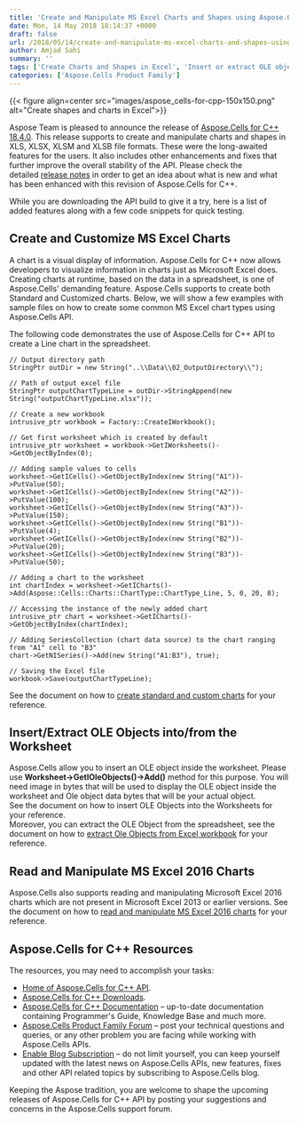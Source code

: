 ```yaml
---
title: 'Create and Manipulate MS Excel Charts and Shapes using Aspose.Cells for C++ 18.4'
date: Mon, 14 May 2018 18:14:37 +0000
draft: false
url: /2018/05/14/create-and-manipulate-ms-excel-charts-and-shapes-using-aspose.cells-for-c-18.4/
author: Amjad Sahi
summary: ''
tags: ['Create Charts and Shapes in Excel', 'Insert or extract OLE objects in Excel', 'Manipulate charts and shapes in Excel']
categories: ['Aspose.Cells Product Family']
---
```




{{< figure align=center src="images/aspose_cells-for-cpp-150x150.png" alt="Create shapes and charts in Excel">}}


Aspose Team is pleased to announce the release of [Aspose.Cells for C++ 18.4.0][1]. This release supports to create and manipulate charts and shapes in XLS, XLSX, XLSM and XLSB file formats. These were the long-awaited features for the users. It also includes other enhancements and fixes that further improve the overall stability of the API. Please check the detailed [release notes][2] in order to get an idea about what is new and what has been enhanced with this revision of Aspose.Cells for C++.

While you are downloading the API build to give it a try, here is a list of added features along with a few code snippets for quick testing.

## Create and Customize MS Excel Charts

A chart is a visual display of information. Aspose.Cells for C++ now allows developers to visualize information in charts just as Microsoft Excel does. Creating charts at runtime, based on the data in a spreadsheet, is one of Aspose.Cells' demanding feature. Aspose.Cells supports to create both Standard and Customized charts. Below, we will show a few examples with sample files on how to create some common MS Excel chart types using Aspose.Cells API.

The following code demonstrates the use of Aspose.Cells for C++ API to create a Line chart in the spreadsheet.

```
// Output directory path
StringPtr outDir = new String("..\\Data\\02_OutputDirectory\\");
 
// Path of output excel file
StringPtr outputChartTypeLine = outDir->StringAppend(new String("outputChartTypeLine.xlsx"));
 
// Create a new workbook
intrusive_ptr workbook = Factory::CreateIWorkbook();
 
// Get first worksheet which is created by default
intrusive_ptr worksheet = workbook->GetIWorksheets()->GetObjectByIndex(0);
 
// Adding sample values to cells
worksheet->GetICells()->GetObjectByIndex(new String("A1"))->PutValue(50);
worksheet->GetICells()->GetObjectByIndex(new String("A2"))->PutValue(100);
worksheet->GetICells()->GetObjectByIndex(new String("A3"))->PutValue(150);
worksheet->GetICells()->GetObjectByIndex(new String("B1"))->PutValue(4);
worksheet->GetICells()->GetObjectByIndex(new String("B2"))->PutValue(20);
worksheet->GetICells()->GetObjectByIndex(new String("B3"))->PutValue(50);
 
// Adding a chart to the worksheet
int chartIndex = worksheet->GetICharts()->Add(Aspose::Cells::Charts::ChartType::ChartType_Line, 5, 0, 20, 8);
 
// Accessing the instance of the newly added chart
intrusive_ptr chart = worksheet->GetICharts()->GetObjectByIndex(chartIndex);
 
// Adding SeriesCollection (chart data source) to the chart ranging from "A1" cell to "B3"
chart->GetNISeries()->Add(new String("A1:B3"), true);
 
// Saving the Excel file
workbook->Save(outputChartTypeLine);
```

See the document on how to [create standard and custom charts][3] for your reference.

## Insert/Extract OLE Objects into/from the Worksheet

Aspose.Cells allow you to insert an OLE object inside the worksheet. Please use **Worksheet->GetIOleObjects()->Add()** method for this purpose. You will need image in bytes that will be used to display the OLE object inside the worksheet and Ole object data bytes that will be your actual object.  
See the document on how to insert OLE Objects into the Worksheets for your reference.  
Moreover, you can extract the OLE Object from the spreadsheet, see the document on how to [extract Ole Objects from Excel workbook][4] for your reference.

## Read and Manipulate MS Excel 2016 Charts

Aspose.Cells also supports reading and manipulating Microsoft Excel 2016 charts which are not present in Microsoft Excel 2013 or earlier versions. See the document on how to [read and manipulate MS Excel 2016 charts][5] for your reference.

## Aspose.Cells for C++ Resources

The resources, you may need to accomplish your tasks:

*   [Home of Aspose.Cells for C++ API][6].
*   [Aspose.Cells for C++ Downloads][7].
*   [Aspose.Cells for C++ Documentation][8] – up-to-date documentation containing Programmer's Guide, Knowledge Base and much more.
*   [Aspose.Cells Product Family Forum][9] – post your technical questions and queries, or any other problem you are facing while working with Aspose.Cells APIs.
*   [Enable Blog Subscription][10] – do not limit yourself, you can keep yourself updated with the latest news on Aspose.Cells APIs, new features, fixes and other API related topics by subscribing to Aspose.Cells blog.

Keeping the Aspose tradition, you are welcome to shape the upcoming releases of Aspose.Cells for C++ API by posting your suggestions and concerns in the Aspose.Cells support forum.




[1]: https://www.nuget.org/packages/Aspose.Cells.Cpp/18.4.0
[2]: https://docs.aspose.com/display/cellscpp/Aspose.Cells+for+CPP+18.4+Release+Notes
[3]: https://docs.aspose.com/display/cellscpp/Creating+and+Customizing+Charts
[4]: https://docs.aspose.com/display/cellscpp/Extracting+OLE+Objects+from+Worksheet
[5]: https://docs.aspose.com/display/cellscpp/Read+and+Manipulate+Excel+2016+Charts
[6]: https://products.aspose.com/cells/cpp
[7]: https://www.nuget.org/packages/Aspose.Cells.Cpp
[8]: https://docs.aspose.com/display/cellscpp/Home
[9]: https://forum.aspose.com/c/cells
[10]: https://blog.aspose.com/category/aspose-products/aspose-cells-product-family/




